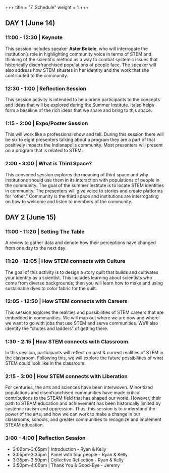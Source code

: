 +++
title = "7. Schedule"
weight = 1
+++

## DAY 1 (June 14)

### 11:00 - 12:30 | Keynote

This session includes speaker **Aster Bekele**, who will interrogate the institution’s role in highlighting community voice in terms of STEM and thinking of the scientific method as a way to combat systemic issues that historically disenfranchised populations of people face. The speaker will also address how STEM situates in her identity and the work that she contributed to the community.

### 12:30 - 1:00 | Reflection Session

This session activity is intended to help prime participants to the concepts and ideas that will be explored during the Summer Institute.  Italso helps form a baseline of the rich ideas that we share and bring to this space.

### 1:15 - 2:00 | Expo/Poster Session

This will work like a professional show and tell. During this session there will be six to eight presenters talking about a program they are a part of that positively impacts the Indianapolis community. Most presenters will present on a program that is related to STEM. 

### 2:00 - 3:00 | What is Third Space?

This convened session explores the meaning of third space and why institutions should use them in its interaction with populations of people in the community. The goal of the summer institute is to locate STEM identities in community. The presenters will give voice to stories and create platforms for “other.” Community is the third space and institutions are interrogating on how to welcome and listen to members of the community. 

## DAY 2 (June 15)

### 11:00 - 11:20 | Setting The Table

A review to gather data and denote how their perceptions have changed from one day to the next day.

### 11:20 - 12:05 | How STEM connects with Culture

The goal of this activity is to design a story quilt that builds and cultivates your identity as a scientist. This includes learning about scientists who come from diverse backgrounds; then you will learn how to make and using sustainable dyes to color fabric for the quilt.

### 12:05 - 12:50 | How STEM connects with Careers

This session explores the realities and possibilities of STEM careers that are embedded in communities. We will map out where we are now and where we want to go with jobs that use STEM and serve communities. We’ll also identify the “chutes and ladders” of getting there.

### 1:30 - 2:15 | How STEM connects with Classroom

In this session, participants will reflect on past & current realities of STEM in the classroom. Following this, we will explore the future possibilities of what STEM could look like in the classroom. 

### 2:15 - 3:00 | How STEM connects with Liberation

For centuries, the arts and sciences have been interwoven. Minoritized populations and disenfranchised communities have made critical contributions to the STEAM field that has shaped our world. However, their path to STEAM education and achievement has been historically limited by systemic racism and oppression. Thus, this session is to understand the power of the arts, and how we can work to make a change in our classrooms, schools, and greater communities to recognize and implement STEAM education.

### 3:00 - 4:00 | Reflection Session

* 3:00pm-3:05pm | Introduction - Ryan & Kelly
* 3:05pm-3:35pm | Panel with four people - Ryan & Kelly
* 3:35pm-3:50pm | Collective Reflection - Ryan & Kelly
* 3:50pm-4:00pm | Thank You & Good-Bye - Jeremy